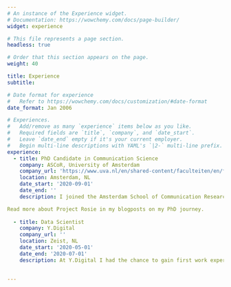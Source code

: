 ```yaml
---
# An instance of the Experience widget.
# Documentation: https://wowchemy.com/docs/page-builder/
widget: experience

# This file represents a page section.
headless: true

# Order that this section appears on the page.
weight: 40

title: Experience
subtitle:

# Date format for experience
#   Refer to https://wowchemy.com/docs/customization/#date-format
date_format: Jan 2006

# Experiences.
#   Add/remove as many `experience` items below as you like.
#   Required fields are `title`, `company`, and `date_start`.
#   Leave `date_end` empty if it's your current employer.
#   Begin multi-line descriptions with YAML's `|2-` multi-line prefix.
experience:
  - title: PhD Candidate in Communication Science
    company: ASCoR, University of Amsterdam
    company_url: 'https://www.uva.nl/en/shared-content/faculteiten/en/faculteit-der-maatschappij-en-gedragswetenschappen/news/2020/05/in-rosie-we-trust%E2%80%A6how-are-families-using-virtual-assistants.html'
    location: Amsterdam, NL
    date_start: '2020-09-01'
    date_end: ''
    description: I joined the Amsterdam School of Communication Research - ASCoR and the Center for research on Children, Adolescents and the Media - CcaM in September 2020 as a PhD student on the project "In Rosie We Trust? Virtual Assistants in Families". Virtual assistants, defined as applications that rely on Artificial Intelligence (AI) to understand voice command and carry out tasks for users, are becoming increasingly accessible around the globe and especially within the context of families with young children. To properly empower families to responsibly use this smart technology, respective scientific research is lacking. My dissertation focuses on filling this gap in the course of three studies (1. cross-sectional survey; 2. large-scale content analysis; 3. longitudinal data donation + intervention). Using a preregistered open-science framework, I hope to, together with my promotor (Jesica Piotrowski) and co-promotors (Theo Araujo, and Annemarie van Oosten), form implications for future work on technological trust formation that will stretch beyond the domain of virtual assistants.

Read more about Project Rosie in my blogposts on my PhD journey.
        
  - title: Data Scientist
    company: Y.Digital
    company_url: ''
    location: Zeist, NL
    date_start: '2020-05-01'
    date_end: '2020-07-01'
    description: At Y.Digital I had the chance to gain first work experience in data science and software development. Working together with the great team at Y, parallel to finishing up my master thesis, allowed me to see aspects of my studies put into practice. It was super interesting to be involved in real business cycles of NLP use cases (i.e., text classification, semantic search) and to look over the shoulders of my talented colleagues. Under their guidance I gained first experience with version control (i.e., git and GitHub) as well as Python, and SQL. It was a great pleasure to be part of the Y family, watch a young start-up taking big steps forward, and to form valuable future connections. Since my heart laid in research afterall, I decided to end my time early at Y and accepted a PhD position on the use of virtual assistants in families. Nevertheless, I am grateful for my time at Y and am sure that paths will cross again some time.

​
---
```

